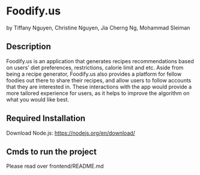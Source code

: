 # Foodify.us
by Tiffany Nguyen, Christine Nguyen, Jia Cherng Ng, Mohammad Sleiman

## Description
Foodify.us is an application that generates recipes recommendations based on users’ diet preferences, restrictions, calorie limit and etc.  Aside from being a recipe generator, Foodify.us also provides a platform for fellow foodies out there to share their recipes, and allow users to follow accounts that they are interested in. These interactions with the app would provide a more tailored experience for users, as it helps to improve the algorithm on what you would like best.

## Required Installation
Download Node.js: https://nodejs.org/en/download/

## Cmds to run the project 
Please read over frontend/README.md